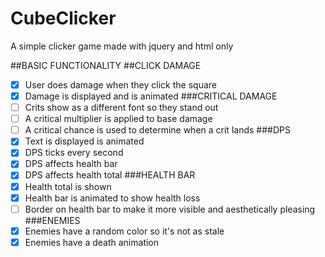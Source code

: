 # CubeClicker
A simple clicker game made with jquery and html only

##BASIC FUNCTIONALITY
 ##CLICK DAMAGE
   - [x] User does damage when they click the square
   - [x] Damage is displayed and is animated
###CRITICAL DAMAGE
   - [ ] Crits show as a different font so they stand out
   - [ ] A critical multiplier is applied to base damage
   - [ ] A critical chance is used to determine when a crit lands
 ###DPS
   - [x] Text is displayed is animated
   - [x] DPS ticks every second
   - [x] DPS affects health bar
   - [x] DPS affects health total
 ###HEALTH BAR
   - [x] Health total is shown
   - [x] Health bar is animated to show health loss
   - [ ] Border on health bar to make it more visible and aesthetically pleasing
 ###ENEMIES
   - [x] Enemies have a random color so it's not as stale
   - [x] Enemies have a death animation
